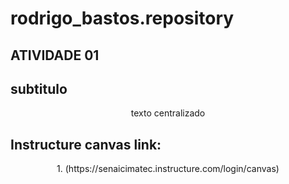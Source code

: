 # rodrigo_bastos.repository

## ATIVIDADE 01
</p>
</p>
</p>
</p>
</p>

## subtitulo
<p align="center">
  texto centralizado
  </p>
  
  
## Instructure canvas link:
<p align="center">
  1. (https://senaicimatec.instructure.com/login/canvas)
